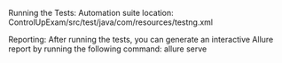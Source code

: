 Running the Tests: 
  Automation suite location: ControlUpExam/src/test/java/com/resources/testng.xml

Reporting:
  After running the tests, you can generate an interactive Allure report by running the following command: allure serve

